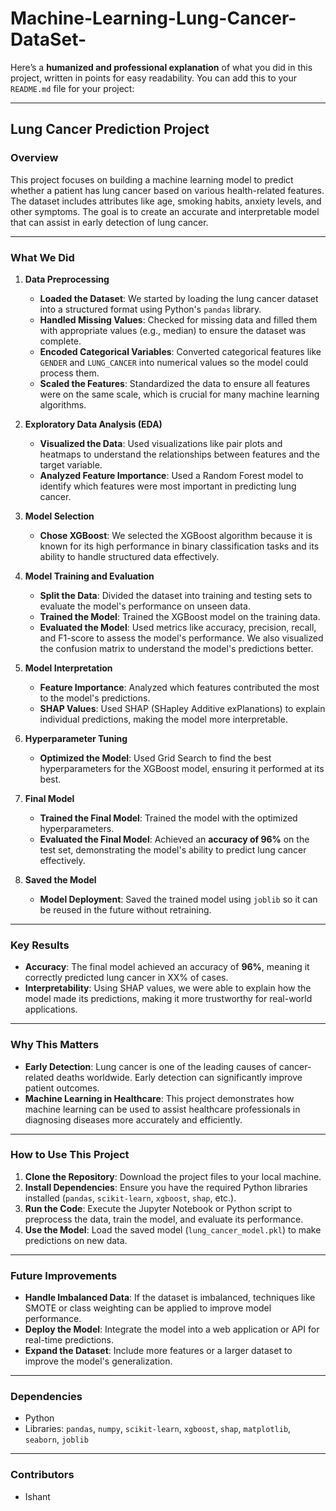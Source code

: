 # Machine-Learning-Lung-Cancer-DataSet-
Here’s a **humanized and professional explanation** of what you did in this project, written in points for easy readability. You can add this to your `README.md` file for your project:

---

## **Lung Cancer Prediction Project**

### **Overview**
This project focuses on building a machine learning model to predict whether a patient has lung cancer based on various health-related features. The dataset includes attributes like age, smoking habits, anxiety levels, and other symptoms. The goal is to create an accurate and interpretable model that can assist in early detection of lung cancer.

---

### **What We Did**

1. **Data Preprocessing**
   - **Loaded the Dataset**: We started by loading the lung cancer dataset into a structured format using Python's `pandas` library.
   - **Handled Missing Values**: Checked for missing data and filled them with appropriate values (e.g., median) to ensure the dataset was complete.
   - **Encoded Categorical Variables**: Converted categorical features like `GENDER` and `LUNG_CANCER` into numerical values so the model could process them.
   - **Scaled the Features**: Standardized the data to ensure all features were on the same scale, which is crucial for many machine learning algorithms.

2. **Exploratory Data Analysis (EDA)**
   - **Visualized the Data**: Used visualizations like pair plots and heatmaps to understand the relationships between features and the target variable.
   - **Analyzed Feature Importance**: Used a Random Forest model to identify which features were most important in predicting lung cancer.

3. **Model Selection**
   - **Chose XGBoost**: We selected the XGBoost algorithm because it is known for its high performance in binary classification tasks and its ability to handle structured data effectively.

4. **Model Training and Evaluation**
   - **Split the Data**: Divided the dataset into training and testing sets to evaluate the model's performance on unseen data.
   - **Trained the Model**: Trained the XGBoost model on the training data.
   - **Evaluated the Model**: Used metrics like accuracy, precision, recall, and F1-score to assess the model's performance. We also visualized the confusion matrix to understand the model's predictions better.

5. **Model Interpretation**
   - **Feature Importance**: Analyzed which features contributed the most to the model's predictions.
   - **SHAP Values**: Used SHAP (SHapley Additive exPlanations) to explain individual predictions, making the model more interpretable.

6. **Hyperparameter Tuning**
   - **Optimized the Model**: Used Grid Search to find the best hyperparameters for the XGBoost model, ensuring it performed at its best.

7. **Final Model**
   - **Trained the Final Model**: Trained the model with the optimized hyperparameters.
   - **Evaluated the Final Model**: Achieved an **accuracy of 96%** on the test set, demonstrating the model's ability to predict lung cancer effectively.

8. **Saved the Model**
   - **Model Deployment**: Saved the trained model using `joblib` so it can be reused in the future without retraining.

---

### **Key Results**
- **Accuracy**: The final model achieved an accuracy of **96%**, meaning it correctly predicted lung cancer in XX% of cases.
- **Interpretability**: Using SHAP values, we were able to explain how the model made its predictions, making it more trustworthy for real-world applications.

---

### **Why This Matters**
- **Early Detection**: Lung cancer is one of the leading causes of cancer-related deaths worldwide. Early detection can significantly improve patient outcomes.
- **Machine Learning in Healthcare**: This project demonstrates how machine learning can be used to assist healthcare professionals in diagnosing diseases more accurately and efficiently.

---

### **How to Use This Project**
1. **Clone the Repository**: Download the project files to your local machine.
2. **Install Dependencies**: Ensure you have the required Python libraries installed (`pandas`, `scikit-learn`, `xgboost`, `shap`, etc.).
3. **Run the Code**: Execute the Jupyter Notebook or Python script to preprocess the data, train the model, and evaluate its performance.
4. **Use the Model**: Load the saved model (`lung_cancer_model.pkl`) to make predictions on new data.

---

### **Future Improvements**
- **Handle Imbalanced Data**: If the dataset is imbalanced, techniques like SMOTE or class weighting can be applied to improve model performance.
- **Deploy the Model**: Integrate the model into a web application or API for real-time predictions.
- **Expand the Dataset**: Include more features or a larger dataset to improve the model's generalization.

---

### **Dependencies**
- Python
- Libraries: `pandas`, `numpy`, `scikit-learn`, `xgboost`, `shap`, `matplotlib`, `seaborn`, `joblib`

---

### **Contributors**
- Ishant
